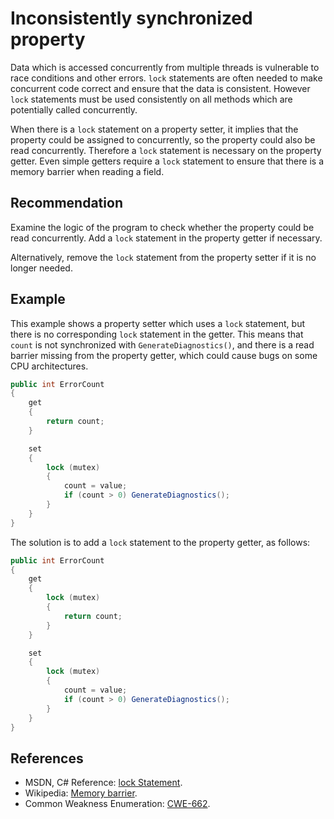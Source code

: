 # Inconsistently synchronized property
Data which is accessed concurrently from multiple threads is vulnerable to race conditions and other errors. `lock` statements are often needed to make concurrent code correct and ensure that the data is consistent. However `lock` statements must be used consistently on all methods which are potentially called concurrently.

When there is a `lock` statement on a property setter, it implies that the property could be assigned to concurrently, so the property could also be read concurrently. Therefore a `lock` statement is necessary on the property getter. Even simple getters require a `lock` statement to ensure that there is a memory barrier when reading a field.


## Recommendation
Examine the logic of the program to check whether the property could be read concurrently. Add a `lock` statement in the property getter if necessary.

Alternatively, remove the `lock` statement from the property setter if it is no longer needed.


## Example
This example shows a property setter which uses a `lock` statement, but there is no corresponding `lock` statement in the getter. This means that `count` is not synchronized with `GenerateDiagnostics()`, and there is a read barrier missing from the property getter, which could cause bugs on some CPU architectures.


```csharp
public int ErrorCount
{
    get
    {
        return count;
    }

    set
    {
        lock (mutex)
        {
            count = value;
            if (count > 0) GenerateDiagnostics();
        }
    }
}

```
The solution is to add a `lock` statement to the property getter, as follows:


```csharp
public int ErrorCount
{
    get
    {
        lock (mutex)
        {
            return count;
        }
    }

    set
    {
        lock (mutex)
        {
            count = value;
            if (count > 0) GenerateDiagnostics();
        }
    }
}

```

## References
* MSDN, C\# Reference: [lock Statement](http://msdn.microsoft.com/en-gb/library/c5kehkcz.aspx).
* Wikipedia: [Memory barrier](https://en.wikipedia.org/wiki/Memory_barrier).
* Common Weakness Enumeration: [CWE-662](https://cwe.mitre.org/data/definitions/662.html).
